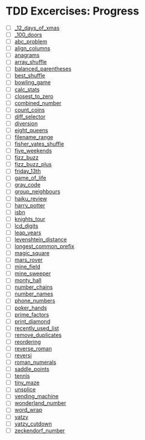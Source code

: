 # TDD Excercises: Progress

- [ ] [_12_days_of_xmas](../java/de/hsp/tdd/_12_days_of_xmas/readme.txt)
- [ ] [_100_doors](../java/de/hsp/tdd/_100_doors/readme.txt)
- [ ] [abc_problem](../java/de/hsp/tdd/abc_problem/readme.txt)
- [ ] [align_columns](../java/de/hsp/tdd/align_columns/readme.txt)
- [ ] [anagrams](../java/de/hsp/tdd/anagrams/readme.txt)
- [ ] [array_shuffle](../java/de/hsp/tdd/array_shuffle/readme.txt)
- [ ] [balanced_parentheses](../java/de/hsp/tdd/balanced_parentheses/readme.txt)
- [ ] [best_shuffle](../java/de/hsp/tdd/best_shuffle/readme.txt)
- [ ] [bowling_game](../java/de/hsp/tdd/bowling_game/readme.txt)
- [ ] [calc_stats](../java/de/hsp/tdd/calc_stats/readme.txt)
- [ ] [closest_to_zero](../java/de/hsp/tdd/closest_to_zero/readme.txt)
- [ ] [combined_number](../java/de/hsp/tdd/combined_number/readme.txt)
- [ ] [count_coins](../java/de/hsp/tdd/count_coins/readme.txt)
- [ ] [diff_selector](../java/de/hsp/tdd/diff_selector/readme.txt)
- [ ] [diversion](../java/de/hsp/tdd/diversion/readme.txt)
- [ ] [eight_queens](../java/de/hsp/tdd/eight_queens/readme.txt)
- [ ] [filename_range](../java/de/hsp/tdd/filename_range/readme.txt)
- [ ] [fisher_yates_shuffle](../java/de/hsp/tdd/fisher_yates_shuffle/readme.txt)
- [ ] [five_weekends](../java/de/hsp/tdd/five_weekends/readme.txt)
- [ ] [fizz_buzz](../java/de/hsp/tdd/fizz_buzz/readme.txt)
- [ ] [fizz_buzz_plus](../java/de/hsp/tdd/fizz_buzz_plus/readme.txt)
- [ ] [friday_13th](../java/de/hsp/tdd/friday_13th/readme.txt)
- [ ] [game_of_life](../java/de/hsp/tdd/game_of_life/readme.txt)
- [ ] [gray_code](../java/de/hsp/tdd/gray_code/readme.txt)
- [ ] [group_neighbours](../java/de/hsp/tdd/group_neighbours/readme.txt)
- [ ] [haiku_review](../java/de/hsp/tdd/haiku_review/readme.txt)
- [ ] [harry_potter](../java/de/hsp/tdd/harry_potter/readme.txt)
- [ ] [isbn](../java/de/hsp/tdd/isbn/readme.txt)
- [ ] [knights_tour](../java/de/hsp/tdd/knights_tour/readme.txt)
- [ ] [lcd_digits](../java/de/hsp/tdd/lcd_digits/readme.txt)
- [ ] [leap_years](../java/de/hsp/tdd/leap_years/readme.txt)
- [ ] [levenshtein_distance](../java/de/hsp/tdd/levenshtein_distance/readme.txt)
- [ ] [longest_common_prefix](../java/de/hsp/tdd/longest_common_prefix/readme.txt)
- [ ] [magic_square](../java/de/hsp/tdd/magic_square/readme.txt)
- [ ] [mars_rover](../java/de/hsp/tdd/mars_rover/readme.txt)
- [ ] [mine_field](../java/de/hsp/tdd/mine_field/readme.txt)
- [ ] [mine_sweeper](../java/de/hsp/tdd/mine_sweeper/readme.txt)
- [ ] [monty_hall](../java/de/hsp/tdd/monty_hall/readme.txt)
- [ ] [number_chains](../java/de/hsp/tdd/number_chains/readme.txt)
- [ ] [number_names](../java/de/hsp/tdd/number_names/readme.txt)
- [ ] [phone_numbers](../java/de/hsp/tdd/phone_numbers/readme.txt)
- [ ] [poker_hands](../java/de/hsp/tdd/poker_hands/readme.txt)
- [ ] [prime_factors](../java/de/hsp/tdd/prime_factors/readme.txt)
- [ ] [print_diamond](../java/de/hsp/tdd/print_diamond/readme.txt)
- [ ] [recently_used_list](../java/de/hsp/tdd/recently_used_list/readme.txt)
- [ ] [remove_duplicates](../java/de/hsp/tdd/remove_duplicates/readme.txt)
- [ ] [reordering](../java/de/hsp/tdd/reordering/readme.txt)
- [ ] [reverse_roman](../java/de/hsp/tdd/reverse_roman/readme.txt)
- [ ] [reversi](../java/de/hsp/tdd/reversi/readme.txt)
- [ ] [roman_numerals](../java/de/hsp/tdd/roman_numerals/readme.txt)
- [ ] [saddle_points](../java/de/hsp/tdd/saddle_points/readme.txt)
- [ ] [tennis](../java/de/hsp/tdd/tennis/readme.txt)
- [ ] [tiny_maze](../java/de/hsp/tdd/tiny_maze/readme.txt)
- [ ] [unsplice](../java/de/hsp/tdd/unsplice/readme.txt)
- [ ] [vending_machine](../java/de/hsp/tdd/vending_machine/readme.txt)
- [ ] [wonderland_number](../java/de/hsp/tdd/wonderland_number/readme.txt)
- [ ] [word_wrap](../java/de/hsp/tdd/word_wrap/readme.txt)
- [ ] [yatzy](../java/de/hsp/tdd/yatzy/readme.txt)
- [ ] [yatzy_cutdown](../java/de/hsp/tdd/yatzy_cutdown/readme.txt)
- [ ] [zeckendorf_number](../java/de/hsp/tdd/zeckendorf_number/readme.txt)